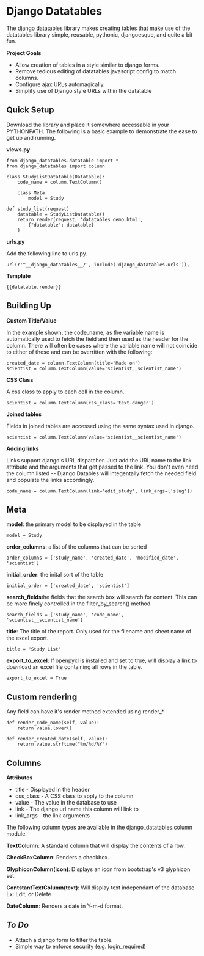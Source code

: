 Django Datatables
======

The django datatables library makes creating tables that make use of the datatables library simple, reusable, pythonic, djangoesque, and quite a bit fun.

**Project Goals**

* Allow creation of tables in a style similar to django forms.
* Remove tedious editing of datatables javascript config to match columns.
* Configure ajax URLs automagically.
* Simplify use of Django style URLs within the datatable


Quick Setup
-----
Download the library and place it somewhere accessable in your PYTHONPATH.  The following is a basic example to demonstrate the ease to get up and running.

**views.py**

    from django_datatables.datatable import *
    from django_datatables import column

    class StudyListDatatable(Datatable):
        code_name = column.TextColumn()

        class Meta:
            model = Study

    def study_list(request)
        datatable = StudyListDatatable()
        return render(request, 'datatables_demo.html',
            {"datatable": datatable}
        )

**urls.py**

Add the following line to urls.py.

    url(r'^__django_datatables__/', include('django_datatables.urls')),

**Template**

    {{datatable.render}}


Building Up
-----------

**Custom Title/Value**

In the example shown, the code_name, as the variable name is automatically used to fetch the field and then used as the header for the column.  There will often be cases where the variable name will not coincide to either of these and can be overritten with the following:

    created_date = column.TextColumn(title='Made on')
    scientist = column.TextColumn(value='scientist__scientist_name')

**CSS Class**

A css class to apply to each cell in the column.

    scientist = column.TextColumn(css_class='text-danger')


**Joined tables**

Fields in joined tables are accessed using the same syntax used in django.

    scientist = column.TextColumn(value='scientist__scientist_name')


**Adding links**

Links support django's URL dispatcher.  Just add the URL name to the link attribute and the arguments that get passed to the link.  You don't even need the column listed -- Django Datables will integentally fetch the needed field and populate the links accordingly.

    code_name = column.TextColumn(link='edit_study', link_args=['slug'])


Meta
----

**model**: the primary model to be displayed in the table

    model = Study

**order_columns**: a list of the columns that can be sorted

    order_columns = ['study_name', 'created_date', 'modified_date', 'scientist']

**initial_order**: the inital sort of the table

    initial_order = ['created_date', 'scientist']

**search_fields**the fields that the search box will search for content.  This can be more finely controlled in the filter_by_search() method.

    search_fields = ['study_name', 'code_name', 'scientist__scientist_name']

**title**: The title of the report.  Only used for the filename and sheet name of the excel export.

    title = "Study List"

**export_to_excel**: If openpyxl is installed and set to true, will display a link to download an excel file containing all rows in the table.

    export_to_excel = True


Custom rendering
-------

Any field can have it's render method extended using render_*

    def render_code_name(self, value):
        return value.lower()

    def render_created_date(self, value):
        return value.strftime("%m/%d/%Y")



Columns
-------

**Attributes**

* title - Displayed in the header
* css_class - A CSS class to apply to the column
* value - The value in the database to use
* link - The django url name this column will link to
* link_args - the link arguments

The following column types are available in the django_datatables.column module.

**TextColumn**: A standard column that will display the contents of a row.

**CheckBoxColumn**: Renders a checkbox.

**GlyphiconColumn(icon)**: Displays an icon from bootstrap's v3 glyphicon set.

**ContstantTextColumn(text)**: Will display text independant of the database.  Ex: Edit, or Delete

**DateColumn**: Renders a date in Y-m-d format.


*To Do*
-------

* Attach a django form to filter the table.
* Simple way to enforce security (e.g. login_required)